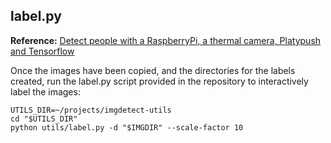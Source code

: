 ## label.py

**Reference:** [Detect people with a RaspberryPi, a thermal camera, Platypush and Tensorflow](https://blog.platypush.tech/article/Detect-people-with-a-RaspberryPi-a-thermal-camera-Platypush-and-a-pinch-of-machine-learning)

Once the images have been copied, and the directories for the labels created, run the label.py script provided in the repository to interactively label the images:
```
UTILS_DIR=~/projects/imgdetect-utils
cd "$UTILS_DIR"
python utils/label.py -d "$IMGDIR" --scale-factor 10
```
